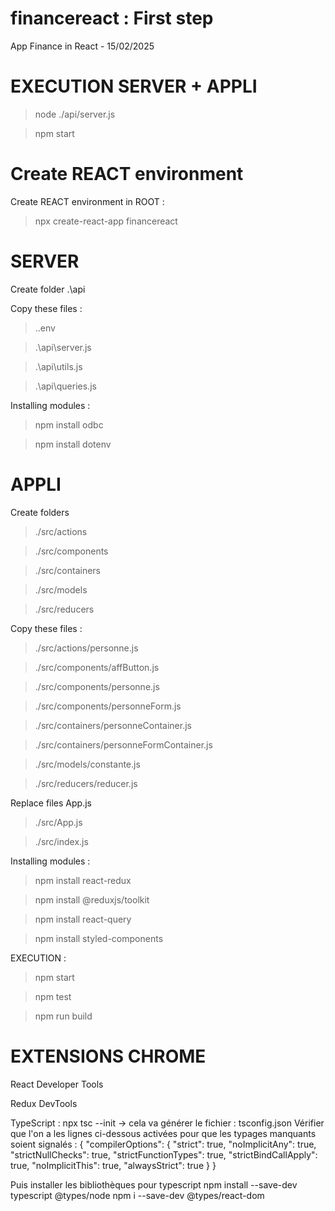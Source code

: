 # financereact : First step

App Finance in React - 15/02/2025


EXECUTION SERVER + APPLI
=
> node ./api/server.js

> npm start


Create REACT environment
=
Create REACT environment in ROOT :
> npx create-react-app financereact

SERVER
=
Create folder .\api

Copy these files :

>.\.env

>.\api\server.js

>.\api\utils.js

>.\api\queries.js

Installing modules :

> npm install odbc

> npm install dotenv



 APPLI
=

Create folders 
>./src/actions

>./src/components

>./src/containers

>./src/models

>./src/reducers

Copy these files :
>./src/actions/personne.js

>./src/components/affButton.js

>./src/components/personne.js

>./src/components/personneForm.js

>./src/containers/personneContainer.js

>./src/containers/personneFormContainer.js

>./src/models/constante.js

>./src/reducers/reducer.js

Replace files App.js
>./src/App.js

>./src/index.js


Installing modules :
> npm install react-redux

> npm install @reduxjs/toolkit

> npm install react-query

> npm install styled-components

EXECUTION :

> npm start

> npm test

> npm run build



 EXTENSIONS CHROME
=
React Developer Tools

Redux DevTools



TypeScript :
npx tsc --init
-> cela va générer le fichier : tsconfig.json
Vérifier que l'on a les lignes ci-dessous activées pour que les typages manquants soient signalés :
{
  "compilerOptions": {
    "strict": true,
    "noImplicitAny": true,
    "strictNullChecks": true,
    "strictFunctionTypes": true,
    "strictBindCallApply": true,
    "noImplicitThis": true,
    "alwaysStrict": true
  }
}

Puis installer les bibliothèques pour typescript
npm install --save-dev typescript @types/node
npm i --save-dev @types/react-dom